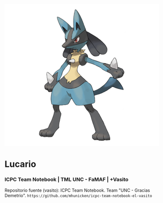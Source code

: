 ![](/img/Lucario.png)

# Lucario
### ICPC Team Notebook | TML UNC - FaMAF | +Vasito


Repositorio fuente (vasito):
ICPC Team Notebook. Team "UNC - Gracias Demetrio".
``https://github.com/mhunicken/icpc-team-notebook-el-vasito``
